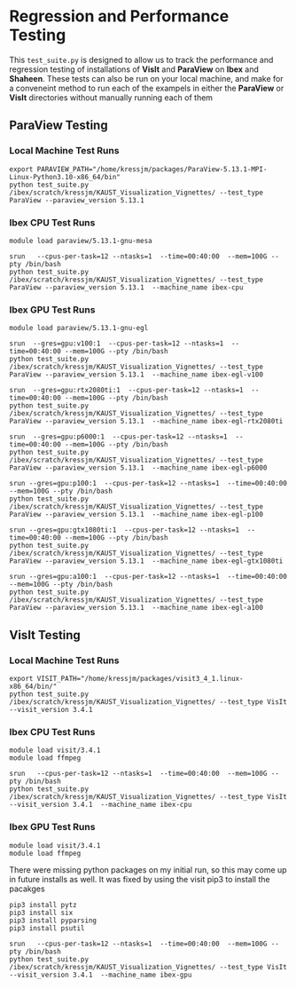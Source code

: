# Regression and Performance Testing

This `test_suite.py` is designed to allow us to track the performance and regression testing of installations of **VisIt** and **ParaView** on **Ibex** and **Shaheen**. These tests can also be run on your local machine, and make for a conveneint method to run each of the exampels in either the **ParaView** or **VisIt** directories without manually running each of them 

## ParaView Testing

### Local Machine Test Runs
```
export PARAVIEW_PATH="/home/kressjm/packages/ParaView-5.13.1-MPI-Linux-Python3.10-x86_64/bin"
python test_suite.py /ibex/scratch/kressjm/KAUST_Visualization_Vignettes/ --test_type ParaView --paraview_version 5.13.1 
```

### Ibex CPU Test Runs

```
module load paraview/5.13.1-gnu-mesa
```

```
srun   --cpus-per-task=12 --ntasks=1  --time=00:40:00  --mem=100G --pty /bin/bash
python test_suite.py /ibex/scratch/kressjm/KAUST_Visualization_Vignettes/ --test_type ParaView --paraview_version 5.13.1  --machine_name ibex-cpu
```

### Ibex GPU Test Runs

```
module load paraview/5.13.1-gnu-egl
```

```
srun  --gres=gpu:v100:1  --cpus-per-task=12 --ntasks=1  --time=00:40:00 --mem=100G --pty /bin/bash
python test_suite.py /ibex/scratch/kressjm/KAUST_Visualization_Vignettes/ --test_type ParaView --paraview_version 5.13.1  --machine_name ibex-egl-v100
```

```
srun  --gres=gpu:rtx2080ti:1  --cpus-per-task=12 --ntasks=1  --time=00:40:00 --mem=100G --pty /bin/bash
python test_suite.py /ibex/scratch/kressjm/KAUST_Visualization_Vignettes/ --test_type ParaView --paraview_version 5.13.1  --machine_name ibex-egl-rtx2080ti
```

```
srun  --gres=gpu:p6000:1  --cpus-per-task=12 --ntasks=1  --time=00:40:00 --mem=100G --pty /bin/bash
python test_suite.py /ibex/scratch/kressjm/KAUST_Visualization_Vignettes/ --test_type ParaView --paraview_version 5.13.1  --machine_name ibex-egl-p6000
```

```
srun --gres=gpu:p100:1  --cpus-per-task=12 --ntasks=1  --time=00:40:00 --mem=100G --pty /bin/bash
python test_suite.py /ibex/scratch/kressjm/KAUST_Visualization_Vignettes/ --test_type ParaView --paraview_version 5.13.1  --machine_name ibex-egl-p100
```

```
srun --gres=gpu:gtx1080ti:1  --cpus-per-task=12 --ntasks=1  --time=00:40:00 --mem=100G --pty /bin/bash
python test_suite.py /ibex/scratch/kressjm/KAUST_Visualization_Vignettes/ --test_type ParaView --paraview_version 5.13.1  --machine_name ibex-egl-gtx1080ti
```

```
srun --gres=gpu:a100:1  --cpus-per-task=12 --ntasks=1  --time=00:40:00 --mem=100G --pty /bin/bash
python test_suite.py /ibex/scratch/kressjm/KAUST_Visualization_Vignettes/ --test_type ParaView --paraview_version 5.13.1  --machine_name ibex-egl-a100
```



## VisIt Testing

### Local Machine Test Runs

```
export VISIT_PATH="/home/kressjm/packages/visit3_4_1.linux-x86_64/bin/"
python test_suite.py /ibex/scratch/kressjm/KAUST_Visualization_Vignettes/ --test_type VisIt --visit_version 3.4.1
```

### Ibex CPU Test Runs

```
module load visit/3.4.1
module load ffmpeg
```

```
srun   --cpus-per-task=12 --ntasks=1  --time=00:40:00  --mem=100G --pty /bin/bash
python test_suite.py /ibex/scratch/kressjm/KAUST_Visualization_Vignettes/ --test_type VisIt --visit_version 3.4.1  --machine_name ibex-cpu
```


### Ibex GPU Test Runs

```
module load visit/3.4.1
module load ffmpeg
```

There were missing python packages on my initial run, so this may come up in future installs as well. It was fixed by using the visit pip3 to install the pacakges
```
pip3 install pytz
pip3 install six
pip3 install pyparsing
pip3 install psutil
```


```
srun   --cpus-per-task=12 --ntasks=1  --time=00:40:00  --mem=100G --pty /bin/bash
python test_suite.py /ibex/scratch/kressjm/KAUST_Visualization_Vignettes/ --test_type VisIt --visit_version 3.4.1  --machine_name ibex-gpu
```
